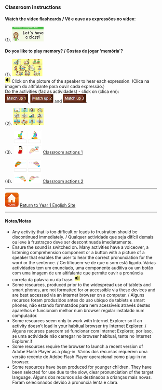### Classroom instructions

#### Watch the video flashcards / Vê e ouve as expressões no vídeo:  

(1). [![lcca0](/images/lcca0.PNG)](https://www.youtube.com/watch?v=UIGD9uFY-C4)

#### Do you like to play memory? / Gostas de jogar 'memória'?  

(1). [![lcca1](/images/lcca1.PNG)](http://www.learningchocolate.com/content/lets-go-class)  
![spkr2](/images/spkr2.PNG) Click on the picture of the speaker to hear each expression. 
(Clica na imagem do altifalante para ouvir cada expressão.)  
Do the activities (faz as actividades) - click on (clica em):  
![lcmu1](/images/lcmu1.PNG), ![lcmu2](/images/lcmu2.PNG) and ![lcmu3](/images/lcmu3.PNG).  

(2). [![lcca2](/images/lcca2.PNG)](http://www.learningchocolate.com/content/classroom-instructions)  

(3). [![bcca1](/images/bcca1.PNG)](https://learnenglishkids.britishcouncil.org/en/word-games/classroom-actions-1) [Classroom actions 1](https://learnenglishkids.britishcouncil.org/en/word-games/classroom-actions-1)

(4). [![bcca2](/images/bcca2.PNG)](https://learnenglishkids.britishcouncil.org/en/word-games/classroom-actions-2) [Classroom actions 2](https://learnenglishkids.britishcouncil.org/en/word-games/classroom-actions-2)

***
[![home](/images/home.PNG)](https://tangerina-pt.github.io/English/Year1) [Return to Year 1 English Site](https://tangerina-pt.github.io/English/Year1)

***

#### Notes/Notas
* Any activity that is too difficult or leads to frustration should be discontinued immediately. / Qualquer actividade que seja difícil demais ou leve à frustraçao deve ser descontinuada imediatamente.
* Ensure the sound is switched on. Many activities have a voiceover, a listening comprehension component or a button with a picture of a speaker that enables the user to hear the correct pronunciation for the word or the sentence. / Certifiquem-se de que o som está ligado. Várias actividades tem um enunciado, uma componente auditiva ou um botão com uma imagem de um altifalante que permite ouvir a pronúncia correta da palavra ou da frase. ![spkr2](/images/spkr2.PNG)
* Some resources, produced prior to the widespread use of tablets and smart phones, are not formatted for or accessible via these devices and are best accessed via an internet browser on a computer. / Alguns recursos foram produzidos antes do uso ubíquo de tablets e smart phones, não estando formatados para nem acessíveis através destes aparelhos e funcionam melhor num browser regular instalado num computador.
* Some resources seem only to work with Internet Explorer so if an activity doesn't load in your habitual browser try Internet Explorer. / Alguns recursos parecem só funcionar com Internet Explorer, por isso, se uma actividade não carregar no browser habitual, tente no Internet Explorer.if
* Some resources require the browser to launch a recent version of Adobe Flash Player as a plug-in. Vários dos recursos requerem uma versão recente de Adobe Flash Player operacional como plug-in no browser.
* Some resources have been produced for younger children. They have been selected for use due to the slow, clear pronunciation of the target language. Alguns dos recursos são destinados a crianças mais novas. Foram selecionados devido à pronuncia lenta e clara.
